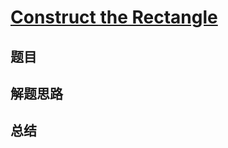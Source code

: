 # [Construct the Rectangle](https://leetcode.com/problems/construct-the-rectangle/)

## 题目


## 解题思路


## 总结


